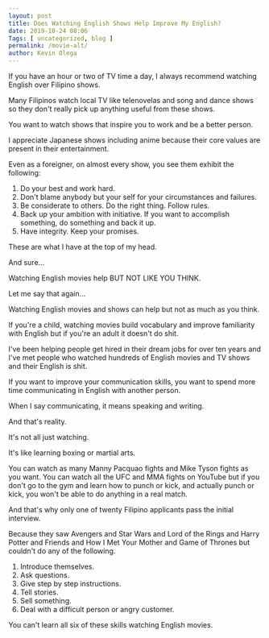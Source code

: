 ```yaml
--- 
layout: post 
title: Does Watching English Shows Help Improve My English?
date: 2019-10-24 08:06
Tags: [ uncategorized, blog ]
permalink: /movie-alt/ 
author: Kevin Olega 
--- 
```

If you have an hour or two of TV time a day, I always recommend watching English over Filipino shows.

Many Filipinos watch local TV like telenovelas and song and dance shows so they don't really pick up anything useful from these shows.

You want to watch shows that inspire you to work and be a better person.

I appreciate Japanese shows including anime because their core values are present in their entertainment.

Even as a foreigner, on almost every show, you see them exhibit the following:

1. Do your best and work hard.
2. Don't blame anybody but your self for your circumstances and failures.
3. Be considerate to others. Do the right thing. Follow rules.
4. Back up your ambition with initiative. If you want to accomplish something, do something and back it up.
5. Have integrity. Keep your promises.

These are what I have at the top of my head.

And sure...

Watching English movies help BUT NOT LIKE YOU THINK.

Let me say that again...

Watching English movies and shows can help but not as much as you think. 

If you're a child, watching movies build vocabulary and improve familiarity with English but if you're an adult it doesn't do shit. 

I've been helping people get hired in their dream jobs for over ten years and I've met people who watched hundreds of English movies and TV shows and their English is shit.

If you want to improve your communication skills, you want to spend more time communicating in English with another person.

When I say communicating, it means speaking and writing.

And that's reality.

It's not all just watching.

It's like learning boxing or martial arts.

You can watch as many Manny Pacquao fights and Mike Tyson fights as you want. You can watch all the UFC and MMA fights on YouTube but if you don't go to the gym and learn how to punch or kick, and actually punch or kick, you won't be able to do anything in a real match.

And that's why only one of twenty Filipino applicants pass the initial interview.

Because they saw Avengers and Star Wars and Lord of the Rings and Harry Potter and Friends and How I Met Your Mother and Game of Thrones but couldn't do any of the following.

1. Introduce themselves.
2. Ask questions.
3. Give step by step instructions.
4. Tell stories.
5. Sell something.
6. Deal with a difficult person or angry customer.

You can't learn all six of these skills watching English movies.